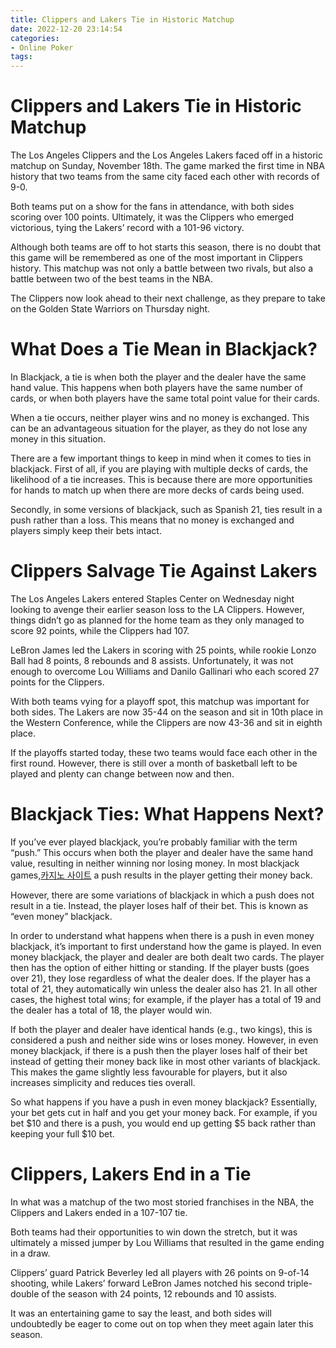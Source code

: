 ```yaml
---
title: Clippers and Lakers Tie in Historic Matchup
date: 2022-12-20 23:14:54
categories:
- Online Poker
tags:
---
```



#  Clippers and Lakers Tie in Historic Matchup

The Los Angeles Clippers and the Los Angeles Lakers faced off in a historic matchup on Sunday, November 18th. The game marked the first time in NBA history that two teams from the same city faced each other with records of 9-0.

Both teams put on a show for the fans in attendance, with both sides scoring over 100 points. Ultimately, it was the Clippers who emerged victorious, tying the Lakers’ record with a 101-96 victory.

Although both teams are off to hot starts this season, there is no doubt that this game will be remembered as one of the most important in Clippers history. This matchup was not only a battle between two rivals, but also a battle between two of the best teams in the NBA.

The Clippers now look ahead to their next challenge, as they prepare to take on the Golden State Warriors on Thursday night.

#  What Does a Tie Mean in Blackjack?

In Blackjack, a tie is when both the player and the dealer have the same hand value. This happens when both players have the same number of cards, or when both players have the same total point value for their cards.

When a tie occurs, neither player wins and no money is exchanged. This can be an advantageous situation for the player, as they do not lose any money in this situation.

There are a few important things to keep in mind when it comes to ties in blackjack. First of all, if you are playing with multiple decks of cards, the likelihood of a tie increases. This is because there are more opportunities for hands to match up when there are more decks of cards being used.

Secondly, in some versions of blackjack, such as Spanish 21, ties result in a push rather than a loss. This means that no money is exchanged and players simply keep their bets intact.

#  Clippers Salvage Tie Against Lakers

The Los Angeles Lakers entered Staples Center on Wednesday night looking to avenge their earlier season loss to the LA Clippers. However, things didn’t go as planned for the home team as they only managed to score 92 points, while the Clippers had 107.

LeBron James led the Lakers in scoring with 25 points, while rookie Lonzo Ball had 8 points, 8 rebounds and 8 assists. Unfortunately, it was not enough to overcome Lou Williams and Danilo Gallinari who each scored 27 points for the Clippers.

With both teams vying for a playoff spot, this matchup was important for both sides. The Lakers are now 35-44 on the season and sit in 10th place in the Western Conference, while the Clippers are now 43-36 and sit in eighth place.

If the playoffs started today, these two teams would face each other in the first round. However, there is still over a month of basketball left to be played and plenty can change between now and then.

#  Blackjack Ties: What Happens Next?

If you’ve ever played blackjack, you’re probably familiar with the term “push.” This occurs when both the player and dealer have the same hand value, resulting in neither winning nor losing money. In most blackjack games,[카지노 사이트](https://choegocasino.com/) a push results in the player getting their money back.

However, there are some variations of blackjack in which a push does not result in a tie. Instead, the player loses half of their bet. This is known as “even money” blackjack.

In order to understand what happens when there is a push in even money blackjack, it’s important to first understand how the game is played. In even money blackjack, the player and dealer are both dealt two cards. The player then has the option of either hitting or standing. If the player busts (goes over 21), they lose regardless of what the dealer does. If the player has a total of 21, they automatically win unless the dealer also has 21. In all other cases, the highest total wins; for example, if the player has a total of 19 and the dealer has a total of 18, the player would win.

If both the player and dealer have identical hands (e.g., two kings), this is considered a push and neither side wins or loses money. However, in even money blackjack, if there is a push then the player loses half of their bet instead of getting their money back like in most other variants of blackjack. This makes the game slightly less favourable for players, but it also increases simplicity and reduces ties overall.

So what happens if you have a push in even money blackjack? Essentially, your bet gets cut in half and you get your money back. For example, if you bet $10 and there is a push, you would end up getting $5 back rather than keeping your full $10 bet.

#  Clippers, Lakers End in a Tie

In what was a matchup of the two most storied franchises in the NBA, the Clippers and Lakers ended in a 107-107 tie.

Both teams had their opportunities to win down the stretch, but it was ultimately a missed jumper by Lou Williams that resulted in the game ending in a draw.

Clippers’ guard Patrick Beverley led all players with 26 points on 9-of-14 shooting, while Lakers’ forward LeBron James notched his second triple-double of the season with 24 points, 12 rebounds and 10 assists.

It was an entertaining game to say the least, and both sides will undoubtedly be eager to come out on top when they meet again later this season.